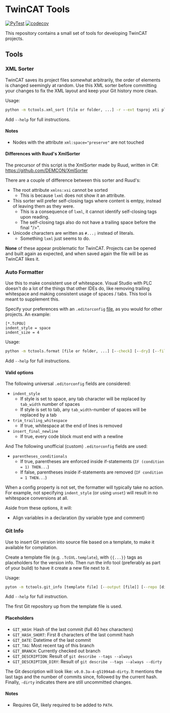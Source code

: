 # TwinCAT Tools

[![PyTest](https://github.com/RobertoRoos/tctools/actions/workflows/tests.yml/badge.svg)](https://github.com/RobertoRoos/TcTools/actions)
[![codecov](https://codecov.io/gh/RobertoRoos/TcTools/graph/badge.svg?token=3NU2UNM2U0)](https://codecov.io/gh/RobertoRoos/TcTools)

This repository contains a small set of tools for developing TwinCAT projects.

## Tools

### XML Sorter

TwinCAT saves its project files somewhat arbitrarily, the order of elements is changed seemingly at random.
Use this XML sorter before committing your changes to fix the XML layout and keep your Git history more clean.

Usage:

```cmd
python -m tctools.xml_sort [file or folder, ...] -r --ext tsproj xti plcproj --skip-nodes Device DeploymentEvents TcSmItem DataType
```

Add `--help` for full instructions.

#### Notes

* Nodes with the attribute `xml:space="preserve"` are not touched

#### Differences with Ruud's XmlSorter

The precursor of this script is the XmlSorter made by Ruud, written in C#:
https://github.com/DEMCON/XmlSorter

There are a couple of difference between this sorter and Ruud's:

* The root attribute `xmlns:xsi` cannot be sorted
  * This is because `lxml` does not show it an attribute.
* This sorter will prefer self-closing tags where content is emtpy, instead of leaving them as they were.
  * This is a consequence of `lxml`, it cannot identify self-closing tags upon reading.
  * The self-closing tags also do not have a trailing space before the final "/>".
* Unicode characters are written as `#...;` instead of literals.
  * Something `lxml` just seems to do.

**None** of these appear problematic for TwinCAT.
Projects can be opened and built again as expected, and when saved again the file will be as TwinCAT likes it.

### Auto Formatter

Use this to make consistent use of whitespace.
Visual Studio with PLC doesn't do a lot of the things that other IDEs do, like removing trailing whitespace and making 
consistent usage of spaces / tabs.
This tool is meant to supplement this.

Specify your preferences with an `.editorconfig` [file](https://editorconfig.org/), as you would for other projects.
An example:

```
[*.TcPOU]
indent_style = space
indent_size = 4
```

Usage:

```cmd
python -m tctools.format [file or folder, ...] [--check] [--dry] [--filter [filters, ...]]
```

Add `--help` for full instructions.

#### Valid options

The following universal `.editorconfig` fields are considered:

* `indent_style`
  * If style is set to space, any tab character will be replaced by `tab_width` number of spaces
  * If style is set to tab, any `tab_width`-number of spaces will be replaced by a tab
* `trim_trailing_whitespace`
  * If true, whitespace at the end of lines is removed
* `insert_final_newline`
  * If true, every code block must end with a newline

And The following unofficial (custom) `.editorconfig` fields are used:

* `parentheses_conditionals`
  * If true, parentheses are enforced inside if-statements (`IF (condition = 1) THEN...`)
  * If false, parentheses inside if-statements are removed (`IF condition = 1 THEN...`)

When a config property is not set, the formatter will typically take no action.
For example, not specifying `indent_style` (or using `unset`) will result in no whitespace conversions at all.

Aside from these options, it will:

* Align variables in a declaration (by variable type and comment)

### Git Info

Use to insert Git version into source file based on a template, to make it available for compilation.

Create a template file (e.g. `.TcGVL.template`), with `{{...}}` tags as placeholders for the version info.
Then run the info tool (preferably as part of your build) to have it create a new file next to it.

Usage:

```cmd
pyton -m tctools.git_info [template file] [--output [file]] [--repo [directory]]
```

Add `--help` for full instruction.

The first Git repository up from the template file is used.

#### Placeholders

 * `GIT_HASH`: Hash of the last commit (full 40 hex characters)
 * `GIT_HASH_SHORT`: First 8 characters of the last commit hash
 * `GIT_DATE`: Datetime of the last commit
 * `GIT_TAG`: Most recent tag of this branch
 * `GIT_BRANCH`: Currently checked out branch
 * `GIT_DESCRIPTION`: Result of `git describe --tags --always`
 * `GIT_DESCRIPTION_DIRY`: Result of `git describe --tags --always --dirty`

The Git description will look like: `v0.0.3a-4-g51994a8-dirty`.
It mentions the last tags and the number of commits since, followed by the current hash.
Finally, `-dirty` indicates there are still uncommitted changes.

#### Notes

 * Requires Git, likely required to be added to `PATH`. 
